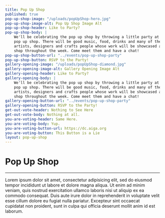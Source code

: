 ```yaml
---
title: Pop Up Shop
published: true
pop-up-shop-image: "/uploads/popUpShop-hero.jpg"
pop-up-shop-image-alt: Pop Up Shop Image Alt
pop-up-shop-header: Like to Party?
pop-up-shop-body: |
    We'll be celebrating the pop up shop by throwing a little party at the
    pop up shop. There will be good music, food, drinks and many of the
    artists, designers and crafts people whose work will be showcased at the
    shop throughout the week. Come meet them and have a chat!
pop-up-shop-button-url: "../events/pop-up-shop-party"
pop-up-shop-button: RSVP to the Party!
gallery-opening-image: "/uploads/popUpShop-diamond.jpg"
gallery-opening-image-alt: Gallery Opening Image Alt
gallery-opening-header: Like to Party?
gallery-opening-body: |
    We'll be celebrating the pop up shop by throwing a little party at them
    pop up shop. There will be good music, food, drinks and many of the
    artists, designers and crafts people whose work will be showcased at the
    shop throughout the week. Come meet them and have a chat!
gallery-opening-button-url: "../events/pop-up-shop-party"
gallery-opening-button: RSVP to the Party!
get-out-vote-header: Nothing to See Here
get-out-vote-body: Nothing at all.
you-are-voting-header: Same Here.
you-are-voting-body: Yup.
you-are-voting-button-url: https://dc.aiga.org
you-are-voting-button: This Button is a Lie
layout: pop-up-shop
---
```


# Pop Up Shop
---
Lorem ipsum dolor sit amet, consectetur adipisicing elit, sed do eiusmod
tempor incididunt ut labore et dolore magna aliqua. Ut enim ad minim veniam,
quis nostrud exercitation ullamco laboris nisi ut aliquip ex ea commodo
consequat. Duis aute irure dolor in reprehenderit in voluptate velit esse
cillum dolore eu fugiat nulla pariatur. Excepteur sint occaecat cupidatat non
proident, sunt in culpa qui officia deserunt mollit anim id est laborum.
